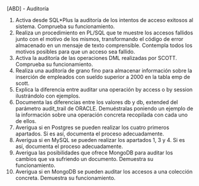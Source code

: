
[ABD] - Auditoría

1. Activa desde SQL*Plus la auditoría de los intentos de acceso exitosos al sistema. Comprueba su funcionamiento.
2. Realiza un procedimiento en PL/SQL que te muestre los accesos fallidos junto con el motivo de los mismos, transformando el código de error almacenado en un mensaje de texto comprensible. Contempla todos los motivos posibles para que un acceso sea fallido.
3. Activa la auditoría de las operaciones DML realizadas por SCOTT. Comprueba su funcionamiento.
4. Realiza una auditoría de grano fino para almacenar información sobre la inserción de empleados con sueldo superior a 2000 en la tabla emp de scott.
5. Explica la diferencia entre auditar una operación by access o by session ilustrándolo con ejemplos.
6. Documenta las diferencias entre los valores db y db, extended del parámetro audit_trail de ORACLE. Demuéstralas poniendo un ejemplo de la información sobre una operación concreta recopilada con cada uno de ellos.
7. Averigua si en Postgres se pueden realizar los cuatro primeros apartados. Si es así, documenta el proceso adecuadamente.
8. Averigua si en MySQL se pueden realizar los apartados 1, 3 y 4. Si es así, documenta el proceso adecuadamente.
9. Averigua las posibilidades que ofrece MongoDB para auditar los cambios que va sufriendo un documento. Demuestra su funcionamiento.
10. Averigua si en MongoDB se pueden auditar los accesos a una colección concreta. Demuestra su funcionamiento.
